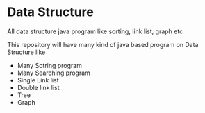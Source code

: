 # Data Structure
All data structure java program like sorting, link list, graph etc

This repository will have many kind of java based program on Data Structure like
- Many Sotring program
- Many Searching program
- Single Link list
- Double link list
- Tree
- Graph
